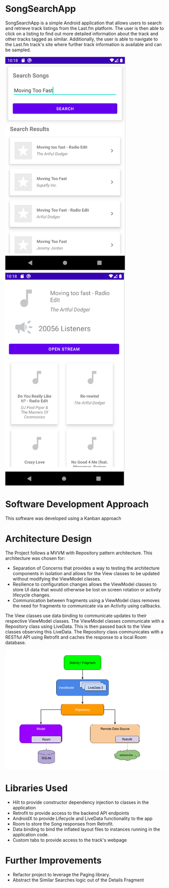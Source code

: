 # SongSearchApp
SongSearchApp is a simple Android application that allows users to search and retrieve track listings from the Last.fm platform. The user is then able to click on a listing to find out more detailed information about the track and other tracks tagged as similar. Additionally, the user is able to navigate to the Last.fm track's site where further track information is available and can be sampled.

![Alt text](app/docs/images/search_screenshot.png?raw=true "Search Screen Screenshot") ![Alt text](app/docs/images/details_screenshot.png?raw=true "Details Screen Screenshot")

# Software Development Approach
This software was developed using a Kanban approach

# Architecture Design
The Project follows a MVVM with Repository pattern architecture. This architecture was chosen for:
- Separation of Concerns that provides a way to testing the architecture components in isolation and allows for the View classes to be updated without modifying the ViewModel classes.
- Resilience to configuration changes allows the ViewModel classes to store UI data that would otherwise be lost on screen rotation or activity lifecycle changes.
- Communication between fragments using a ViewModel class removes the need for fragments to communicate via an Activity using callbacks.

The View classes use data binding to communicate updates to their respective ViewModel classes. The ViewModel classes communicate with a Repository class using LiveData. This is then passed back to the View classes observing this LiveData. The Repository class communicates with a RESTful API using Retrofit and caches the response to a local Room database.

![Alt text](app/docs/images/mvvm_architecture.png?raw=true "MVVM Architecture")

# Libraries Used
- Hilt to provide constructor dependency injection to classes in the application
- Retrofit to provide access to the backend API endpoints
- AndroidX to provide Lifecycle and LiveData functionality to the app
- Room to store the Song responses from Retrofit.
- Data binding to bind the inflated layout files to instances running in the application code.
- Custom tabs to provide access to the track's webpage

# Further Improvements
- Refactor project to leverage the Paging library.
- Abstract the Similar Searches logic out of the Details Fragment

